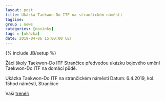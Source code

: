 ```yaml
---
layout: post
title: Ukázka Taekwon-Do ITF na strančickém náměstí
tagline: 
group : news
categories: [novinky]
tags : [ukázka]
date: 2019-04-06 15:00:00 CET
---
```

{% include JB/setup %}

Žáci školy Taekwon-Do ITF Strančice předvedou ukázku bojového umění Taekwon-Do ITF na domácí půdě.

Ukázka Taekwon-Do ITF na strančickém náměstí
Datum: 6.4.2019, kol. 15hod
náměstí, Strančice

Vaši [trenéři](/treneri)
